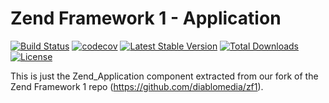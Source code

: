 Zend Framework 1 - Application
============================
[![Build Status](https://travis-ci.com/diablomedia/zf1-application.svg?branch=master)](https://travis-ci.com/diablomedia/zf1-application)
[![codecov](https://codecov.io/gh/diablomedia/zf1-application/branch/master/graph/badge.svg)](https://codecov.io/gh/diablomedia/zf1-application)
[![Latest Stable Version](https://poser.pugx.org/diablomedia/zendframework1-application/v/stable)](https://packagist.org/packages/diablomedia/zendframework1-application)
[![Total Downloads](https://poser.pugx.org/diablomedia/zendframework1-application/downloads)](https://packagist.org/packages/diablomedia/zendframework1-application)
[![License](https://poser.pugx.org/diablomedia/zendframework1-application/license)](https://packagist.org/packages/diablomedia/zendframework1-application)

This is just the Zend_Application component extracted from our fork of the Zend Framework 1 repo (https://github.com/diablomedia/zf1).
